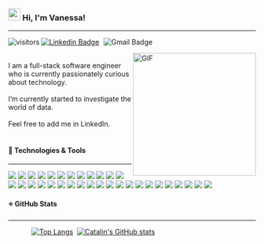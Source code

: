 ### <img src="https://user-images.githubusercontent.com/50116696/117180968-23688f80-adab-11eb-86f4-c73e86d19d46.gif" width="25" height="25"> Hi, I'm Vanessa!

<hr></hr>

![visitors](https://visitor-badge.glitch.me/badge?page_id=page.id) 
<a href="https://www.linkedin.com/in/vanessa-sharine-careaga-camelo-63a95a1b2/" rel="nofollow"><img src="https://camo.githubusercontent.com/93ca47e21e17f622a41d26d599e008e4c30b8a322186f18019bc43d54f57b0c9/68747470733a2f2f696d672e736869656c64732e696f2f62616467652f2d4c696e6b6564496e2d3065373661383f7374796c653d666c61742d737175617265266c6f676f3d4c696e6b6564696e266c6f676f436f6c6f723d7768697465" alt="Linkedin Badge" data-canonical-src="https://img.shields.io/badge/-LinkedIn-0e76a8?style=flat-square&amp;logo=Linkedin&amp;logoColor=white" style="max-width:100%;"></a>
<img src="https://camo.githubusercontent.com/faba74f6fb95df35fba91ca8d1ca0e77df78ccb528e7af1af7513bcf63a1e644/68747470733a2f2f696d672e736869656c64732e696f2f62616467652f2d476d61696c2d6331343433383f7374796c653d666c61742d737175617265266c6f676f3d476d61696c266c6f676f436f6c6f723d7768697465266c696e6b3d6d61696c746f3a65676173686972612e73617975726940676d61696c2e636f6d" alt="Gmail Badge" data-canonical-src="https://img.shields.io/badge/-Gmail-c14438?style=flat-square&amp;logo=Gmail&amp;logoColor=white&amp;link=mailto:vanessasharine@gmail.com" style="max-width:100%; margin-left:5px">

<img align="right" alt="GIF" src="https://user-images.githubusercontent.com/50116696/117180909-0e8bfc00-adab-11eb-9a4d-4796824804f8.png" width="250" >
<br>
I am a full-stack software engineer who is currently passionately curious about technology. 
<br><br>
I’m currently started to investigate the world of data.
<br><br>
Feel free to add me in LinkedIn.
<br><br>


<h4>🧰 Technologies & Tools</h4>

---

![](https://img.shields.io/badge/Code-JavaScript-informational?style=flat&logo=JavaScript&logoColor=white&color=0F80C0)
![](https://img.shields.io/badge/Code-HTML5-informational?style=flat&logo=HTML5&logoColor=white&color=0F80C0)
![](https://img.shields.io/badge/Code-PHP-informational?style=flat&logo=PHP&logoColor=white&color=0F80C0)
![](https://img.shields.io/badge/Code-CSS3-informational?style=flat&logo=CSS3&logoColor=white&color=0F80C0)
![](https://img.shields.io/badge/Code-Angular_8-informational?style=flat&logo=Angular&logoColor=white&color=0F80C0)
![](https://img.shields.io/badge/Code-SQL-informational?style=flat&logo=SQL&logoColor=white&color=0F80C0)
![](https://img.shields.io/badge/Tools-Apache-informational?style=flat&logo=Apache&logoColor=white&color=0F80C0)
![](https://img.shields.io/badge/Code-Node.js-informational?style=flat&logo=Node.js&logoColor=white&color=0F80C0)
![](https://img.shields.io/badge/Tools-Composer-informational?style=flat&logo=Composer&logoColor=white&color=0F80C0)
![](https://img.shields.io/badge/Editor-Intellij_IDEA-informational?style=flat&logo=Intellij-IDEA&logoColor=white&color=0F80C0)
![](https://img.shields.io/badge/Tools-Adobe_Photoshop-informational?style=flat&logo=Adobe-Photoshop&logoColor=white&color=0F80C0)
![](https://img.shields.io/badge/Tools-PostgreSQL-informational?style=flat&logo=PostgreSQL&logoColor=white&color=0F80C0)
![](https://img.shields.io/badge/Tools-MySQL-informational?style=flat&logo=MySQL&logoColor=white&color=0F80C0)
![](https://img.shields.io/badge/Tools-SQLite-informational?style=flat&logo=SQLite&logoColor=white&color=0F80C0)
![](https://img.shields.io/badge/Tools-WordPress-informational?style=flat&logo=WordPress&logoColor=white&color=0F80C0)
![](https://img.shields.io/badge/Code-Kotlin-informational?style=flat&logo=Kotlin&logoColor=white&color=0F80C0)
![](https://img.shields.io/badge/Tools-Android_Studio-informational?style=flat&logo=Android-Studio&logoColor=white&color=0F80C0)
![](https://img.shields.io/badge/Tools-Firebase-informational?style=flat&logo=Firebase&logoColor=white&color=0F80C0)
![](https://img.shields.io/badge/Code-Spring-informational?style=flat&logo=Spring&logoColor=white&color=0F80C0)
![](https://img.shields.io/badge/Tools-Gradle-informational?style=flat&logo=Gradle&logoColor=white&color=0F80C0)
![](https://img.shields.io/badge/Tools-Figma-informational?style=flat&logo=Figma&logoColor=white&color=0F80C0)
![](https://img.shields.io/badge/Code-Java-informational?style=flat&logo=Java&logoColor=white&color=0F80C0)
![](https://img.shields.io/badge/Code-XML-informational?style=flat&logo=XML&logoColor=white&color=0F80C0)
![](https://img.shields.io/badge/Code-Yaml-informational?style=flat&logo=Yaml&logoColor=white&color=0F80C0)
![](https://img.shields.io/badge/Code-JSON-informational?style=flat&logo=JSON&logoColor=white&color=0F80C0)
![](https://img.shields.io/badge/Code-Python-informational?style=flat&logo=Python&logoColor=white&color=0F80C0)
![](https://img.shields.io/badge/Code-Pandas-informational?style=flat&logo=Pandas&logoColor=white&color=0F80C0)
![](https://img.shields.io/badge/Tools-Amazon_AWS-informational?style=flat&logo=Amazon-AWS&logoColor=white&color=0F80C0)
![](https://img.shields.io/badge/Tools-GitHub-informational?style=flat&logo=GitHub&logoColor=white&color=0F80C0)
![](https://img.shields.io/badge/Tools-PyCharm-informational?style=flat&logo=PyCharm&logoColor=white&color=0F80C0)
![](https://img.shields.io/badge/Tools-Quarkus-informational?style=flat&logo=PyCharm&logoColor=white&color=0F80C0)
![](https://img.shields.io/badge/Tools-Orange_Data_Mining-informational?style=flat&color=0F80C0)
![](https://img.shields.io/badge/Code-R-informational?style=flat&logo=R&logoColor=white&color=0F80C0)



<h4>⭐ GitHub Stats</h4>

---

&nbsp;&nbsp;&nbsp;&nbsp;&nbsp;&nbsp;&nbsp;&nbsp;&nbsp;&nbsp;&nbsp;&nbsp;[![Top Langs](https://github-readme-stats.vercel.app/api/top-langs/?username=VanSharine&hide=html,css&theme=algolia&count_private=true&show_icons=true&layout=compact)](https://github.com/anuraghazra/github-readme-stats)&nbsp;&nbsp;[![Catalin's GitHub stats](https://github-readme-stats.vercel.app/api?username=VanSharine&theme=algolia&count_private=true&show_icons=true)](https://github.com/anuraghazra/github-readme-stats)



<!--
**VanSharine/VanSharine** is a ✨ _special_ ✨ repository because its `README.md` (this file) appears on your GitHub profile.
### <img src="https://user-images.githubusercontent.com/50116696/117180968-23688f80-adab-11eb-86f4-c73e86d19d46.gif" width="25" height="25"> Hi, I'm Vanessa!

📈 My GitHub Stats

